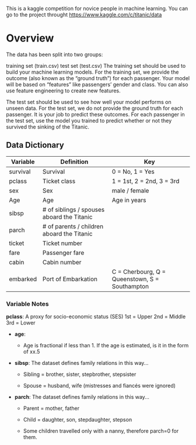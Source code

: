 
This is a kaggle competition for novice people in machine learning.
You can go to the project throught https://www.kaggle.com/c/titanic/data

# Overview

The data has been split into two groups:

training set (train.csv)
test set (test.csv)
The training set should be used to build your machine learning models. For the training set, we provide the outcome (also known as the “ground truth”) for each passenger. Your model will be based on “features” like passengers’ gender and class. You can also use feature engineering to create new features.

The test set should be used to see how well your model performs on unseen data. For the test set, we do not provide the ground truth for each passenger. It is your job to predict these outcomes. For each passenger in the test set, use the model you trained to predict whether or not they survived the sinking of the Titanic.

## Data Dictionary

Variable | Definition | Key
-------- | ---------- | ---
survival | Survival | 0 = No, 1 = Yes
pclass | Ticket class | 1 = 1st, 2 = 2nd, 3 = 3rd
sex | Sex | male / female
Age | Age | Age in years	
sibsp | # of siblings / spouses aboard the Titanic	
parch | # of parents / children aboard the Titanic	
ticket | Ticket number	
fare | Passenger fare	
cabin | Cabin number	
embarked | Port of Embarkation | C = Cherbourg, Q = Queenstown, S = Southampton

### Variable Notes

**pclass**: 
A proxy for socio-economic status (SES)
1st = Upper
2nd = Middle
3rd = Lower

* **age**: 

  * Age is fractional if less than 1. If the age is estimated, is it in the form of xx.5


* **sibsp**: The dataset defines family relations in this way...

  * Sibling = brother, sister, stepbrother, stepsister

  * Spouse = husband, wife (mistresses and fiancés were ignored)


* **parch**: The dataset defines family relations in this way...

  * Parent = mother, father

  * Child = daughter, son, stepdaughter, stepson

  * Some children travelled only with a nanny, therefore parch=0 for them.